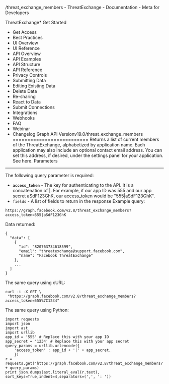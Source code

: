 /threat\_exchange\_members - ThreatExchange - Documentation - Meta for Developers

ThreatExchange* Get Started
* Get Access
* Best Practices
* UI Overview
* UI Reference
* API Overview
* API Examples
* API Structure
* API Reference
* Privacy Controls
* Submitting Data
* Editing Existing Data
* Delete Data
* Re-sharing
* React to Data
* Submit Connections
* Integrations
* Webhooks
* FAQ
* Webinar
* Changelog
Graph API Versionv19.0/threat\_exchange\_members
==========================
Returns a list of current members of the ThreatExchange, alphabetized by application name. Each application may also include an optional contact email address. You can set this address, if desired, under the settings panel for your application. See here.
Parameters
----------
The following query parameter is required:
* **`access_token`** - The key for authenticating to the API. It is a concatenation of <your-app-id>|<your-app-secret>. For example, if our app ID was 555 and our app secret aSdF123GhK, our access\_token would be "555|aSdF123GhK".
* `fields` - A list of fields to return in the response
Example query:

```
https://graph.facebook.com/v2.8/threat_exchange_members?access_token=555|aSdF123GhK
```
Data returned:

```
{
  "data": [
    {
      "id": "820763734618599",
      "email": "threatexchange@support.facebook.com",
      "name": "Facebook ThreatExchange"
    },
    ...
  ]
}
```
The same query using cURL:

```
curl -i -X GET \
 "https://graph.facebook.com/v2.8/threat_exchange_members?access_token=555%7C1234"
```
The same query using Python:

```
import requests
import json
import ast
import urllib
app_id = '555' # Replace this with your app ID
app_secret = '1234' # Replace this with your app secret
query_params = urllib.urlencode({
    'access_token' : app_id + '|' + app_secret,
    })
r = requests.get('https://graph.facebook.com/v2.8/threat_exchange_members?' + query_params)
print json.dumps(ast.literal_eval(r.text), sort_keys=True,indent=4,separators=(',', ': '))
```